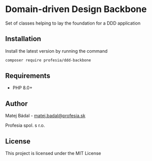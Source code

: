 # Domain-driven Design Backbone
Set of classes helping to lay the foundation for a DDD application


## Installation
Install the latest version by running the command
```bash
composer require profesia/ddd-backbone
```
## Requirements
- PHP 8.0+
## Author
Matej Bádal - matej.badal@profesia.sk

Profesia spol. s r.o.
## License
This project is licensed under the MIT License
